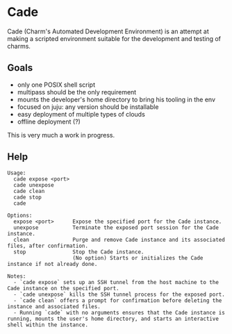 # Cade

Cade (Charm's Automated Development Environment) is an attempt at making a scripted environment suitable for the development and testing of charms.  

## Goals
- only one POSIX shell script
- multipass should be the only requirement
- mounts the developer's home directory to bring his tooling in the env
- focused on juju: any version should be installable
- easy deployment of multiple types of clouds
- offline deployment (?)

This is very much a work in progress.

## Help

```
Usage:
  cade expose <port>
  cade unexpose
  cade clean
  cade stop
  cade

Options:
  expose <port>      Expose the specified port for the Cade instance.
  unexpose           Terminate the exposed port session for the Cade instance.
  clean              Purge and remove Cade instance and its associated files, after confirmation.
  stop               Stop the Cade instance.
                     (No option) Starts or initializes the Cade instance if not already done.

Notes:
  - `cade expose` sets up an SSH tunnel from the host machine to the Cade instance on the specified port.
  - `cade unexpose` kills the SSH tunnel process for the exposed port.
  - `cade clean` offers a prompt for confirmation before deleting the instance and associated files.
  - Running `cade` with no arguments ensures that the Cade instance is running, mounts the user's home directory, and starts an interactive shell within the instance.
```
